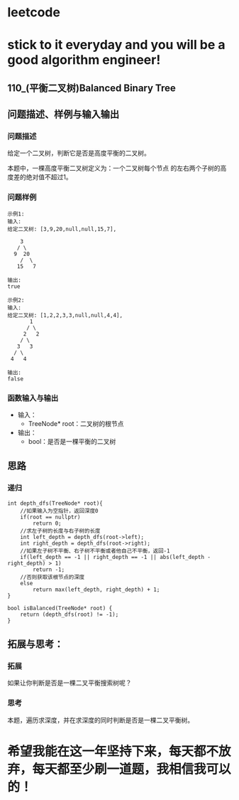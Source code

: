 # leetcode
# stick to it everyday and you will be a good algorithm engineer!
## 110_(平衡二叉树)Balanced Binary Tree
## 问题描述、样例与输入输出

### 问题描述

给定一个二叉树，判断它是否是高度平衡的二叉树。

本题中，一棵高度平衡二叉树定义为：一个二叉树每个节点 的左右两个子树的高度差的绝对值不超过1。


### 问题样例

	示例1:
	输入: 
	给定二叉树: [3,9,20,null,null,15,7],
	
		3
	   / \
	  9  20
	    /  \
	   15   7
	  
	输出: 
	true
	
	示例2:
	输入: 
	给定二叉树: [1,2,2,3,3,null,null,4,4],
		   1
		  / \
		 2   2
		/ \
	   3   3
	  / \
	 4   4
	  
	输出: 
	false
	
	
### 函数输入与输出

* 输入：
	* TreeNode* root：二叉树的根节点
* 输出：
	* bool：是否是一棵平衡的二叉树

## 思路	
### 递归

	int depth_dfs(TreeNode* root){
        //如果输入为空指针，返回深度0
        if(root == nullptr)
            return 0;
        //求左子树的长度与右子树的长度
        int left_depth = depth_dfs(root->left);
        int right_depth = depth_dfs(root->right);
        //如果左子树不平衡、右子树不平衡或者他自己不平衡，返回-1
        if(left_depth == -1 || right_depth == -1 || abs(left_depth - right_depth) > 1)
            return -1;
        //否则获取该根节点的深度
        else
            return max(left_depth, right_depth) + 1;
    }
    
    bool isBalanced(TreeNode* root) {
        return (depth_dfs(root) != -1);
    }

 
## 拓展与思考：
### 拓展
如果让你判断是否是一棵二叉平衡搜索树呢？
### 思考
本题，遍历求深度，并在求深度的同时判断是否是一棵二叉平衡树。
# 希望我能在这一年坚持下来，每天都不放弃，每天都至少刷一道题，我相信我可以的！
